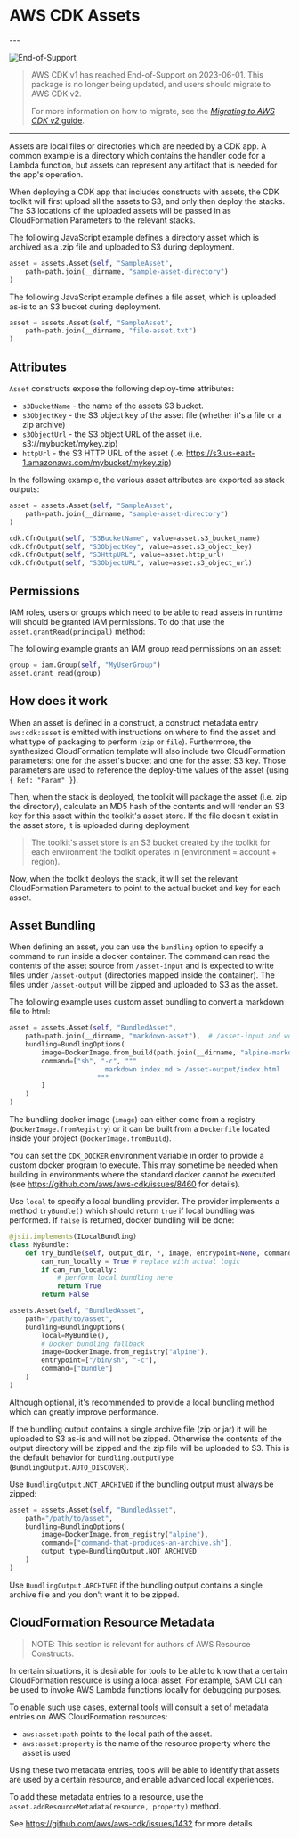 # AWS CDK Assets

<!--BEGIN STABILITY BANNER-->---


![End-of-Support](https://img.shields.io/badge/End--of--Support-critical.svg?style=for-the-badge)

> AWS CDK v1 has reached End-of-Support on 2023-06-01.
> This package is no longer being updated, and users should migrate to AWS CDK v2.
>
> For more information on how to migrate, see the [*Migrating to AWS CDK v2* guide](https://docs.aws.amazon.com/cdk/v2/guide/migrating-v2.html).

---
<!--END STABILITY BANNER-->

Assets are local files or directories which are needed by a CDK app. A common
example is a directory which contains the handler code for a Lambda function,
but assets can represent any artifact that is needed for the app's operation.

When deploying a CDK app that includes constructs with assets, the CDK toolkit
will first upload all the assets to S3, and only then deploy the stacks. The S3
locations of the uploaded assets will be passed in as CloudFormation Parameters
to the relevant stacks.

The following JavaScript example defines a directory asset which is archived as
a .zip file and uploaded to S3 during deployment.

```python
asset = assets.Asset(self, "SampleAsset",
    path=path.join(__dirname, "sample-asset-directory")
)
```

The following JavaScript example defines a file asset, which is uploaded as-is
to an S3 bucket during deployment.

```python
asset = assets.Asset(self, "SampleAsset",
    path=path.join(__dirname, "file-asset.txt")
)
```

## Attributes

`Asset` constructs expose the following deploy-time attributes:

* `s3BucketName` - the name of the assets S3 bucket.
* `s3ObjectKey` - the S3 object key of the asset file (whether it's a file or a zip archive)
* `s3ObjectUrl` - the S3 object URL of the asset (i.e. s3://mybucket/mykey.zip)
* `httpUrl` - the S3 HTTP URL of the asset (i.e. https://s3.us-east-1.amazonaws.com/mybucket/mykey.zip)

In the following example, the various asset attributes are exported as stack outputs:

```python
asset = assets.Asset(self, "SampleAsset",
    path=path.join(__dirname, "sample-asset-directory")
)

cdk.CfnOutput(self, "S3BucketName", value=asset.s3_bucket_name)
cdk.CfnOutput(self, "S3ObjectKey", value=asset.s3_object_key)
cdk.CfnOutput(self, "S3HttpURL", value=asset.http_url)
cdk.CfnOutput(self, "S3ObjectURL", value=asset.s3_object_url)
```

## Permissions

IAM roles, users or groups which need to be able to read assets in runtime will should be
granted IAM permissions. To do that use the `asset.grantRead(principal)` method:

The following example grants an IAM group read permissions on an asset:

```python
group = iam.Group(self, "MyUserGroup")
asset.grant_read(group)
```

## How does it work

When an asset is defined in a construct, a construct metadata entry
`aws:cdk:asset` is emitted with instructions on where to find the asset and what
type of packaging to perform (`zip` or `file`). Furthermore, the synthesized
CloudFormation template will also include two CloudFormation parameters: one for
the asset's bucket and one for the asset S3 key. Those parameters are used to
reference the deploy-time values of the asset (using `{ Ref: "Param" }`).

Then, when the stack is deployed, the toolkit will package the asset (i.e. zip
the directory), calculate an MD5 hash of the contents and will render an S3 key
for this asset within the toolkit's asset store. If the file doesn't exist in
the asset store, it is uploaded during deployment.

> The toolkit's asset store is an S3 bucket created by the toolkit for each
> environment the toolkit operates in (environment = account + region).

Now, when the toolkit deploys the stack, it will set the relevant CloudFormation
Parameters to point to the actual bucket and key for each asset.

## Asset Bundling

When defining an asset, you can use the `bundling` option to specify a command
to run inside a docker container. The command can read the contents of the asset
source from `/asset-input` and is expected to write files under `/asset-output`
(directories mapped inside the container). The files under `/asset-output` will
be zipped and uploaded to S3 as the asset.

The following example uses custom asset bundling to convert a markdown file to html:

```python
asset = assets.Asset(self, "BundledAsset",
    path=path.join(__dirname, "markdown-asset"),  # /asset-input and working directory in the container
    bundling=BundlingOptions(
        image=DockerImage.from_build(path.join(__dirname, "alpine-markdown")),  # Build an image
        command=["sh", "-c", """
                        markdown index.md > /asset-output/index.html
                      """
        ]
    )
)
```

The bundling docker image (`image`) can either come from a registry (`DockerImage.fromRegistry`)
or it can be built from a `Dockerfile` located inside your project (`DockerImage.fromBuild`).

You can set the `CDK_DOCKER` environment variable in order to provide a custom
docker program to execute. This may sometime be needed when building in
environments where the standard docker cannot be executed (see
https://github.com/aws/aws-cdk/issues/8460 for details).

Use `local` to specify a local bundling provider. The provider implements a
method `tryBundle()` which should return `true` if local bundling was performed.
If `false` is returned, docker bundling will be done:

```python
@jsii.implements(ILocalBundling)
class MyBundle:
    def try_bundle(self, output_dir, *, image, entrypoint=None, command=None, volumes=None, environment=None, workingDirectory=None, user=None, local=None, outputType=None, securityOpt=None):
        can_run_locally = True # replace with actual logic
        if can_run_locally:
            # perform local bundling here
            return True
        return False

assets.Asset(self, "BundledAsset",
    path="/path/to/asset",
    bundling=BundlingOptions(
        local=MyBundle(),
        # Docker bundling fallback
        image=DockerImage.from_registry("alpine"),
        entrypoint=["/bin/sh", "-c"],
        command=["bundle"]
    )
)
```

Although optional, it's recommended to provide a local bundling method which can
greatly improve performance.

If the bundling output contains a single archive file (zip or jar) it will be
uploaded to S3 as-is and will not be zipped. Otherwise the contents of the
output directory will be zipped and the zip file will be uploaded to S3. This
is the default behavior for `bundling.outputType` (`BundlingOutput.AUTO_DISCOVER`).

Use `BundlingOutput.NOT_ARCHIVED` if the bundling output must always be zipped:

```python
asset = assets.Asset(self, "BundledAsset",
    path="/path/to/asset",
    bundling=BundlingOptions(
        image=DockerImage.from_registry("alpine"),
        command=["command-that-produces-an-archive.sh"],
        output_type=BundlingOutput.NOT_ARCHIVED
    )
)
```

Use `BundlingOutput.ARCHIVED` if the bundling output contains a single archive file and
you don't want it to be zipped.

## CloudFormation Resource Metadata

> NOTE: This section is relevant for authors of AWS Resource Constructs.

In certain situations, it is desirable for tools to be able to know that a certain CloudFormation
resource is using a local asset. For example, SAM CLI can be used to invoke AWS Lambda functions
locally for debugging purposes.

To enable such use cases, external tools will consult a set of metadata entries on AWS CloudFormation
resources:

* `aws:asset:path` points to the local path of the asset.
* `aws:asset:property` is the name of the resource property where the asset is used

Using these two metadata entries, tools will be able to identify that assets are used
by a certain resource, and enable advanced local experiences.

To add these metadata entries to a resource, use the
`asset.addResourceMetadata(resource, property)` method.

See https://github.com/aws/aws-cdk/issues/1432 for more details
